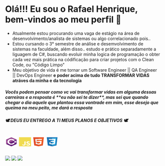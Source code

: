 # Olá!!! Eu sou o Rafael Henrique, bem-vindos ao meu perfil 👋


-  Atualmente estou procurando uma vaga de estágio na área de desenvolvimento/analista de sistemas ou algo correlacionado pois..
- Estou cursando o 3° semestre de análise e desemvolvimento de sistemas na faculdade, além disso..
  estudo e prático separadamente a liguagem de C#, buscando evoluir minha logica de programação o obter cada vez mais prática na
  códificação para criar projetos com o Clean Code, ou "Código Limpo"
- Meu objetivo de vida é me tornar um  Software Engineer ||  QA Engineer || DevOps Engineer **e poder acima de tudo TRANSFORMAR VIDAS
  atráves da minha e da tecnologia**

<h5> Vocês podem pensar como vc vai transformar vidas em alguma dessas carreiras e a resposta é **eu não sei te dizer**, mas sei que quando
 chegar o dia aquele que plantou essa vontrade em mim, esse desejo que queima no meu peito, me dará a resposta </h5>
 
 ##### 🕊 DEUS EU ENTREGO A TI MEUS PLANOS E OBJETIVOS 🕊

  <div style="display: inline_block"><br>
  <img align="center" alt="Rafa-Csharp" height="30" width="40" src="https://raw.githubusercontent.com/devicons/devicon/master/icons/csharp/csharp-original.svg">
  <img align="center" alt="Rafa-Js" height="30" width="40" src="https://raw.githubusercontent.com/devicons/devicon/master/icons/javascript/javascript-plain.svg">
  <img align="center" alt="Rafa-HTML" height="30" width="40" src="https://raw.githubusercontent.com/devicons/devicon/master/icons/html5/html5-original.svg">
  <img align="center" alt="Rafa-CSS" height="30" width="40" src="https://raw.githubusercontent.com/devicons/devicon/master/icons/css3/css3-original.svg">
</div>
  
  ##
 
<div> 
  <a href="https://www.instagram.com/rafael_souzh" target="_blank"><img src="https://img.shields.io/badge/-Instagram-%23E4405F?style=for-the-badge&logo=instagram&logoColor=white" target="_blank"></a>
  <a href = "mailto:rafaelsouza12072005@gmail.com"><img src="https://img.shields.io/badge/-Gmail-%23333?style=for-the-badge&logo=gmail&logoColor=white" target="_blank"></a>
  <a href="https://www.linkedin.com/in/rafael-souza-b61324216?utm_source=share&utm_campaign=share_via&utm_content=profile&utm_medium=android_app " target="_blank"><img src="https://img.shields.io/badge/-LinkedIn-%230077B5?style=for-the-badge&logo=linkedin&logoColor=white" target="_blank"></a> 
  
</div>
